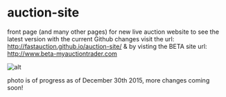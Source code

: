 # auction-site
front page (and many other pages) for new live auction website
to see the latest version with the current Github changes visit the url: http://fastauction.github.io/auction-site/ & by visting the BETA site url: http://www.beta-myauctiontrader.com

![alt](http://www.beta-myauctiontrader.com/img/my-auction-trader.png)

photo is of progress as of December 30th 2015, more changes coming soon!

